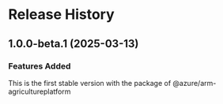 # Release History
    
## 1.0.0-beta.1 (2025-03-13)

### Features Added

This is the first stable version with the package of @azure/arm-agricultureplatform
